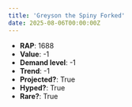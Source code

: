 ```yaml
---
title: 'Greyson the Spiny Forked'
date: 2025-08-06T00:00:00Z
---
```

- **RAP**: 1688
- **Value**: -1
- **Demand level**: -1
- **Trend**: -1
- **Projected?**: True
- **Hyped?**: True
- **Rare?**: True
